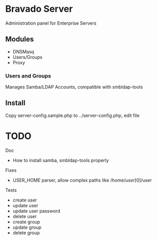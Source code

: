 # Bravado Server

Administration panel for Enterprise Servers

## Modules

  * DNSMasq
  * Users/Groups
  * Proxy

### Users and Groups
 Manages Samba/LDAP Accounts, compatible with smbldap-tools

## Install
 Copy server-config.sample.php to ../server-config.php, edit file

# TODO

Doc
  * How to install samba, smbldap-tools properly

Fixes
  * USER_HOME parser, allow complex paths like /home/$user[0]/$user

Tests

  * create user
  * update user
  * update user password
  * delete user
  * create group
  * update group
  * delete group
